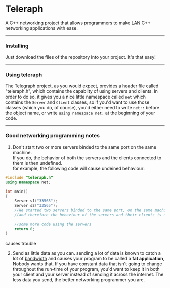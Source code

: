 # Teleraph

A C++ networking project that allows programmers to make [LAN](https://en.wikipedia.org/wiki/Local_area_network "Local Area Network") C++ networking applications with ease.

---

### Installing

Just download the files of the repository into your project. It's that easy!

---

### Using teleraph

The Telegraph project, as you would expect, provides a header file called "teleraph.h", which contains the capabilty of using servers and clients. In order to do so, it gives you a nice little namespace called `net` which contains the `Server` and `Client` classes, so if you'd want to use those classes (which you do, of course), you'd either need to write `net::` before the object name, or write `using namespace net;` at the beginning of your code.

---

### Good networking programming notes

1. Don't start two or more servers binded to the same port on the same machine.\
If you do, the behavior of both the servers and the clients connected to them is then undefined.\
for example, the following code will cause undeined behaviour:
```C++
#include "teleraph.h"
using namespace net;

int main()
{
    Server s1("33565");
    Server s2("33565");
    //We started two servers binded to the same port, on the same machine,
    //and therefore the behaviour of the servers and their clients is undefined.
    
    //some more code using the servers
    return 0;
}
```
causes trouble

2. Send as little data as you can. sending a lot of data is known to catch a lot of [bandwidth](https://en.wikipedia.org/wiki/Bandwidth_(computing) "Bandwith (computing)") and causes your program to be called a **fat application**, Nobody wants that. If you have constant data that isn't going to change throughout the run-time of your program, you'd want to keep it in both your client and your server instead of sending it across the internet. The less data you send, the better networking programmer you are.
